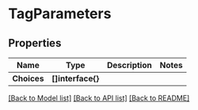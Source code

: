 # TagParameters

## Properties

Name | Type | Description | Notes
------------ | ------------- | ------------- | -------------
**Choices** | **[]interface{}** |  | 

[[Back to Model list]](../README.md#documentation-for-models) [[Back to API list]](../README.md#documentation-for-api-endpoints) [[Back to README]](../README.md)


